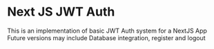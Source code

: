 # Next JS JWT Auth
This is an implementation of basic JWT Auth system for a NextJS App\
Future versions may include Database integration, register and logout